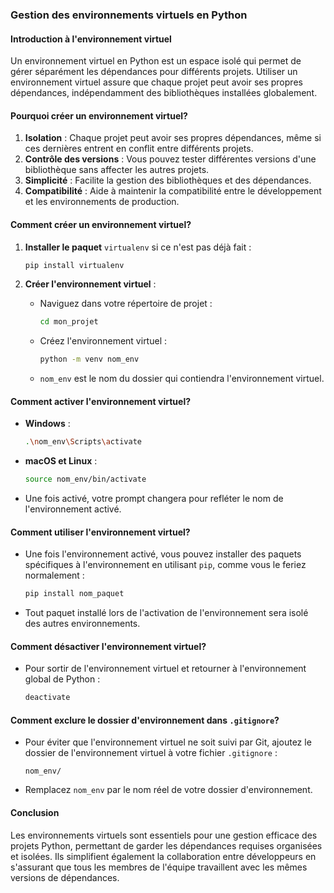 ### Gestion des environnements virtuels en Python

#### Introduction à l'environnement virtuel

Un environnement virtuel en Python est un espace isolé qui permet de gérer séparément les dépendances pour différents projets. Utiliser un environnement virtuel assure que chaque projet peut avoir ses propres dépendances, indépendamment des bibliothèques installées globalement.

#### Pourquoi créer un environnement virtuel?

1. **Isolation** : Chaque projet peut avoir ses propres dépendances, même si ces dernières entrent en conflit entre différents projets.
2. **Contrôle des versions** : Vous pouvez tester différentes versions d'une bibliothèque sans affecter les autres projets.
3. **Simplicité** : Facilite la gestion des bibliothèques et des dépendances.
4. **Compatibilité** : Aide à maintenir la compatibilité entre le développement et les environnements de production.

#### Comment créer un environnement virtuel?

1. **Installer le paquet** `virtualenv` si ce n'est pas déjà fait :
   ```bash
   pip install virtualenv
   ```

2. **Créer l'environnement virtuel** :
   - Naviguez dans votre répertoire de projet :
     ```bash
     cd mon_projet
     ```
   - Créez l'environnement virtuel :
     ```bash
     python -m venv nom_env
     ```
   - `nom_env` est le nom du dossier qui contiendra l'environnement virtuel.

#### Comment activer l'environnement virtuel?

- **Windows** :
  ```bash
  .\nom_env\Scripts\activate
  ```
- **macOS et Linux** :
  ```bash
  source nom_env/bin/activate
  ```
- Une fois activé, votre prompt changera pour refléter le nom de l'environnement activé.

#### Comment utiliser l'environnement virtuel?

- Une fois l'environnement activé, vous pouvez installer des paquets spécifiques à l'environnement en utilisant `pip`, comme vous le feriez normalement :
  ```bash
  pip install nom_paquet
  ```
- Tout paquet installé lors de l'activation de l'environnement sera isolé des autres environnements.

#### Comment désactiver l'environnement virtuel?

- Pour sortir de l'environnement virtuel et retourner à l'environnement global de Python :
  ```bash
  deactivate
  ```

#### Comment exclure le dossier d'environnement dans `.gitignore`?

- Pour éviter que l'environnement virtuel ne soit suivi par Git, ajoutez le dossier de l'environnement virtuel à votre fichier `.gitignore` :
  ```plaintext
  nom_env/
  ```
- Remplacez `nom_env` par le nom réel de votre dossier d'environnement.

#### Conclusion

Les environnements virtuels sont essentiels pour une gestion efficace des projets Python, permettant de garder les dépendances requises organisées et isolées. Ils simplifient également la collaboration entre développeurs en s'assurant que tous les membres de l'équipe travaillent avec les mêmes versions de dépendances.
